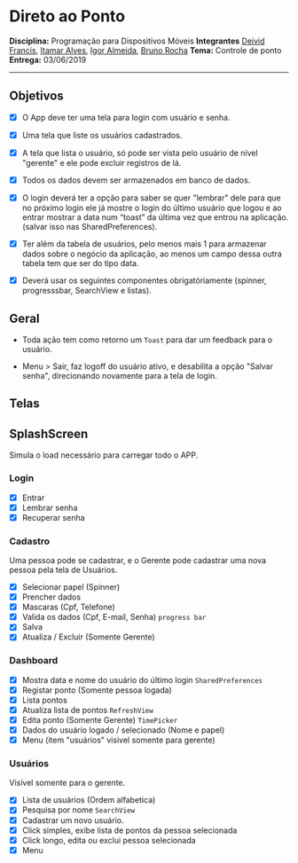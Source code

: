 # Direto ao Ponto

**Disciplina:**  Programação para Dispositivos Móveis
**Integrantes**  [Deivid Francis](https://github.com/DeividFrancis), [Itamar Alves](https://github.com/ItamarAlves), [Igor Almeida](https://github.com/IgorAlmeidabrt), [Bruno Rocha](https://http.cat/404)
**Tema:** Controle de ponto
**Entrega:** 03/06/2019

***

## Objetivos

- [X] O App deve ter uma tela para login com usuário e senha.

- [X] Uma tela que liste os usuários cadastrados.

- [X] A tela que lista o usuário, só pode ser vista pelo usuário de nível
"gerente" e ele pode excluir registros de lá.

- [X] Todos os dados devem ser armazenados em banco de dados.

- [X] O login deverá ter a opção para saber se quer "lembrar" dele para que
no próximo login ele já mostre o login do último usuário que logou e ao
entrar mostrar a data num “toast” da última vez que entrou na
aplicação. (salvar isso nas SharedPreferences).

- [X] Ter além da tabela de usuários, pelo menos mais 1 para armazenar
dados sobre o negócio da aplicação, ao menos um campo dessa outra
tabela tem que ser do tipo data.

- [X] Deverá usar os seguintes componentes obrigatóriamente (spinner,
progresssbar, SearchView e listas).

## Geral 
- Toda ação tem como retorno um `Toast` para dar um feedback para o usuário.

- Menu > Sair, faz logoff do usuário ativo, e desabilita a opção "Salvar senha", direcionando novamente para a tela de login.

## Telas

## SplashScreen

Simula o load necessário para carregar todo o APP. 

### Login

- [x] Entrar
- [x] Lembrar senha
- [x] Recuperar senha

### Cadastro
Uma pessoa pode se cadastrar, e o Gerente pode cadastrar uma nova pessoa pela tela de Usuários.

- [x] Selecionar papel (Spinner) 
- [x] Prencher dados
- [x] Mascaras (Cpf, Telefone)
- [x] Valida os dados (Cpf, E-mail, Senha) `progress bar`
- [x] Salva
- [x] Atualiza / Excluir (Somente Gerente)

### Dashboard

- [x] Mostra data e nome do usuário do último login `SharedPreferences`
- [x] Registar ponto (Somente pessoa logada)
- [X] Lista pontos
- [X] Atualiza lista de pontos `RefreshView`
- [X] Edita ponto (Somente Gerente) `TimePicker`
- [X] Dados do usuário logado / selecionado (Nome e papel)
- [X] Menu (item "usuários" visivel somente para gerente)

### Usuários
    
Visível somente para o gerente. 

- [X] Lista de usuários (Ordem alfabetica)
- [X] Pesquisa por nome `SearchView`
- [X] Cadastrar um novo usuário.
- [X] Click simples, exibe lista de pontos da pessoa selecionada
- [X] Click longo, edita ou exclui pessoa selecionada
- [X] Menu
